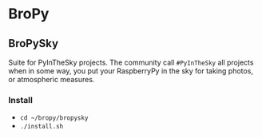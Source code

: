 # BroPy

## BroPySky
Suite for PyInTheSky projects.
The community call `#PyInTheSky` all projects when in some way, you put your RaspberryPy in the sky for taking photos, or atmospheric measures.

### Install
* `cd ~/bropy/bropysky`
* `./install.sh`
